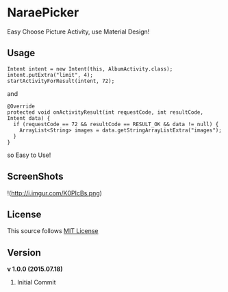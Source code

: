 # NaraePicker
Easy Choose Picture Activity, use Material Design! 

## Usage

```
Intent intent = new Intent(this, AlbumActivity.class);
intent.putExtra("limit", 4);
startActivityForResult(intent, 72);
```

and 

```
@Override
protected void onActivityResult(int requestCode, int resultCode, Intent data) {
  if (requestCode == 72 && resultCode == RESULT_OK && data != null) {
    ArrayList<String> images = data.getStringArrayListExtra("images");
  }
}
```

so Easy to Use!

## ScreenShots
!(http://i.imgur.com/K0PIcBs.png)

## License

This source follows [MIT License](https://github.com/WindSekirun/NaraePicker/blob/master/license.md)

## Version

**v 1.0.0 (2015.07.18)**

1. Initial Commit
